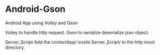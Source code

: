 # Android-Gson


Android App using Volley and Gson

Volley to handle http request.
Gson to serialize deserialize json object.


Server_Script
Add the contactApp/ inside Server_Script/ to the http rooot directory.
